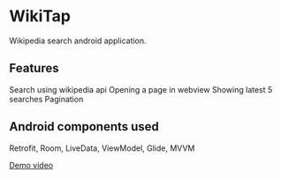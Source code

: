 # WikiTap

Wikipedia search android application. 


## Features
Search using wikipedia api
Opening a page in webview
Showing latest 5 searches
Pagination

## Android components used
Retrofit, Room, LiveData, ViewModel, Glide, MVVM

[Demo video](https://drive.google.com/open?id=1Zlac3bp2ETeKYTSrVzjqcF_-wyo9SZwS)


